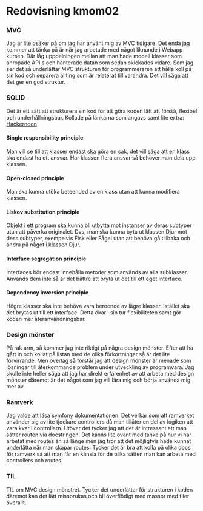 ---
---
Redovisning kmom02
=========================
### MVC

Jag är lite osäker på om jag har använt mig av MVC tidigare. Det enda jag kommer att
tänka på är när jag arbetade med något liknande i Webapp kursen. Där låg uppdelningen
mellan att man hade modell klasser som anropade API:s och hanterade datan som sedan skickades
vidare. Som jag ser det så underlättar MVC strukturen för programmeraren att hålla koll på sin kod
och separera allting som är relaterat till varandra. Det vill säga att det ger en god struktur.

### SOLID

Det är ett sätt att strukturera sin kod för att göra koden lätt att förstå, flexibel och underhållningsbar.
Kollade på länkarna som angavs samt lite extra: [Hackernoon](https://hackernoon.com/solid-principles-made-easy-67b1246bcdf)

#### Single responsibility principle

Man vill se till att klasser endast ska göra en sak, det vill säga att en klass ska endast ha ett ansvar.
Har klassen flera ansvar så behöver man dela upp klassen.

#### Open-closed principle

Man ska kunna utöka beteended av en klass utan att kunna modifiera klassen.

#### Liskov substitution principle

Objekt i ett program ska kunna bli utbytta mot instanser av deras subtyper utan att påverka
originalet. Dvs, man ska kunna byta ut klassen Djur mot dess subtyper, exempelvis Fisk eller Fågel utan
att behöva gå tillbaka och ändra på något i klassen Djur.


#### Interface segregation principle

Interfaces bör endast innehålla metoder som används av alla subklasser. Används dem inte så är det bättre
att bryta ut det till ett eget interface.

#### Dependency inversion principle

Högre klasser ska inte behöva vara beroende av lägre klasser. Istället ska det brytas ut till ett interface.
Detta ökar i sin tur flexibiliteten samt gör koden mer återanvändningsbar.


### Design mönster

På rak arm, så kommer jag inte riktigt på några design mönster. Efter att ha gått in och kollat på listan med de olika förkortningar så
är det lite förvirrande. Men överlag så förstår jag att design mönster är menade som lösningar till återkommande problem under utveckling av
programvara. Jag skulle inte heller säga att jag har direkt erfarenhet av att arbeta med design mönster däremot är det något som jag vill
lära mig och börja använda mig mer av.


### Ramverk

Jag valde att läsa symfony dokumentationen. Det verkar som att ramverket använder sig av lite tjockare controllers då man tillåter en del av logiken
att vara kvar i controllern. Utöver det tycker jag att det är intressant att man sätter routen via docstringen. Det känns lite ovant med tanke på hur
vi har arbetat med routes än så länge men jag tror att det möjligtvis hade kunnat underlätta när man skapar routes. Tycker det är bra att kolla på olika docs för ramverk så att man får en känsla för de olika sätten man kan arbeta med controllers och routes.


### TIL

TIL om MVC design mönstret. Tycker det underlättar för strukturen i koden däremot kan det lätt missbrukas och bli överflödigt med massor med filer överallt.
